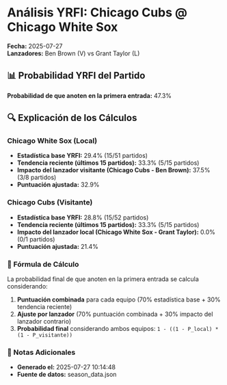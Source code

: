 # Análisis YRFI: Chicago Cubs @ Chicago White Sox

**Fecha:** 2025-07-27  
**Lanzadores:** Ben Brown (V) vs Grant Taylor (L)

## 📊 Probabilidad YRFI del Partido

**Probabilidad de que anoten en la primera entrada:** 47.3%

## 🔍 Explicación de los Cálculos

### Chicago White Sox (Local)
- **Estadística base YRFI:** 29.4% (15/51 partidos)
- **Tendencia reciente (últimos 15 partidos):** 33.3% (5/15 partidos)
- **Impacto del lanzador visitante (Chicago Cubs - Ben Brown):** 37.5% (3/8 partidos)
- **Puntuación ajustada:** 32.9%

### Chicago Cubs (Visitante)
- **Estadística base YRFI:** 28.8% (15/52 partidos)
- **Tendencia reciente (últimos 15 partidos):** 33.3% (5/15 partidos)
- **Impacto del lanzador local (Chicago White Sox - Grant Taylor):** 0.0% (0/1 partidos)
- **Puntuación ajustada:** 21.4%

### 📝 Fórmula de Cálculo

La probabilidad final de que anoten en la primera entrada se calcula considerando:
1. **Puntuación combinada** para cada equipo (70% estadística base + 30% tendencia reciente)
2. **Ajuste por lanzador** (70% puntuación combinada + 30% impacto del lanzador contrario)
3. **Probabilidad final** considerando ambos equipos: `1 - ((1 - P_local) * (1 - P_visitante))`

### 📌 Notas Adicionales

- **Generado el:** 2025-07-27 10:14:48
- **Fuente de datos:** season_data.json
